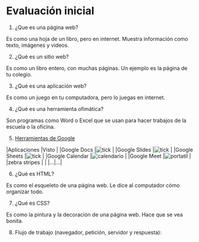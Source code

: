 # Evaluación inicial

1. ¿Que es una página web?

Es como una hoja de un libro, pero en internet. Muestra información como texto, imágenes y videos.

2. ¿Qué es un sitio web?

Es como un libro entero, con muchas páginas. Un ejemplo es la página de tu colegio.

3. ¿Qué es una aplicación web?

Es como un juego en tu computadora, pero lo juegas en internet.

4. ¿Qué es una herramienta ofimática?

Son programas como Word o Excel que se usan para hacer trabajos de la escuela o la oficina.

5. [Herramientas de Google](https://www.google.com/intl/es-419/chrome/browser-tools/ "Herramientas de Google")

|Aplicaciones |Visto |
|Google Docs |![tick](https://github.com/enricmolero/2425_smx2_m8_uf1_a2_MoleroPerezEnric/blob/main/emoji%20tick.png) |
|Google Slides |![tick](https://github.com/enricmolero/2425_smx2_m8_uf1_a2_MoleroPerezEnric/blob/main/emoji%20tick.png) |
|Google Sheets |![tick](https://github.com/enricmolero/2425_smx2_m8_uf1_a2_MoleroPerezEnric/blob/main/emoji%20tick.png) |
|Google Calendar |![calendario](https://github.com/enricmolero/2425_smx2_m8_uf1_a2_MoleroPerezEnric/blob/main/emoji%20calendario.png) |
|Google Meet |![portatil](https://github.com/enricmolero/2425_smx2_m8_uf1_a2_MoleroPerezEnric/blob/main/emoji%20portatil.png) |
|zebra stripes | |
|...|...|

6. ¿Qué es HTML?

Es como el esqueleto de una página web. Le dice al computador cómo organizar todo.

7. ¿Qué es CSS?

Es como la pintura y la decoración de una página web. Hace que se vea bonita.

8. Flujo de trabajo (navegador, petición, servidor y respuesta):



